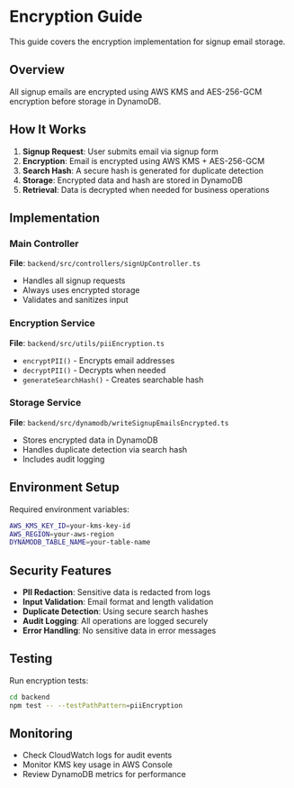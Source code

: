 # Encryption Guide

This guide covers the encryption implementation for signup email storage.

## Overview

All signup emails are encrypted using AWS KMS and AES-256-GCM encryption before storage in DynamoDB.

## How It Works

1. **Signup Request**: User submits email via signup form
2. **Encryption**: Email is encrypted using AWS KMS + AES-256-GCM
3. **Search Hash**: A secure hash is generated for duplicate detection
4. **Storage**: Encrypted data and hash are stored in DynamoDB
5. **Retrieval**: Data is decrypted when needed for business operations

## Implementation

### Main Controller
**File**: `backend/src/controllers/signUpController.ts`
- Handles all signup requests
- Always uses encrypted storage
- Validates and sanitizes input

### Encryption Service
**File**: `backend/src/utils/piiEncryption.ts`
- `encryptPII()` - Encrypts email addresses
- `decryptPII()` - Decrypts when needed  
- `generateSearchHash()` - Creates searchable hash

### Storage Service
**File**: `backend/src/dynamodb/writeSignupEmailsEncrypted.ts`
- Stores encrypted data in DynamoDB
- Handles duplicate detection via search hash
- Includes audit logging

## Environment Setup

Required environment variables:
```bash
AWS_KMS_KEY_ID=your-kms-key-id
AWS_REGION=your-aws-region
DYNAMODB_TABLE_NAME=your-table-name
```

## Security Features

- **PII Redaction**: Sensitive data is redacted from logs
- **Input Validation**: Email format and length validation
- **Duplicate Detection**: Using secure search hashes
- **Audit Logging**: All operations are logged securely
- **Error Handling**: No sensitive data in error messages

## Testing

Run encryption tests:
```bash
cd backend
npm test -- --testPathPattern=piiEncryption
```

## Monitoring

- Check CloudWatch logs for audit events
- Monitor KMS key usage in AWS Console
- Review DynamoDB metrics for performance